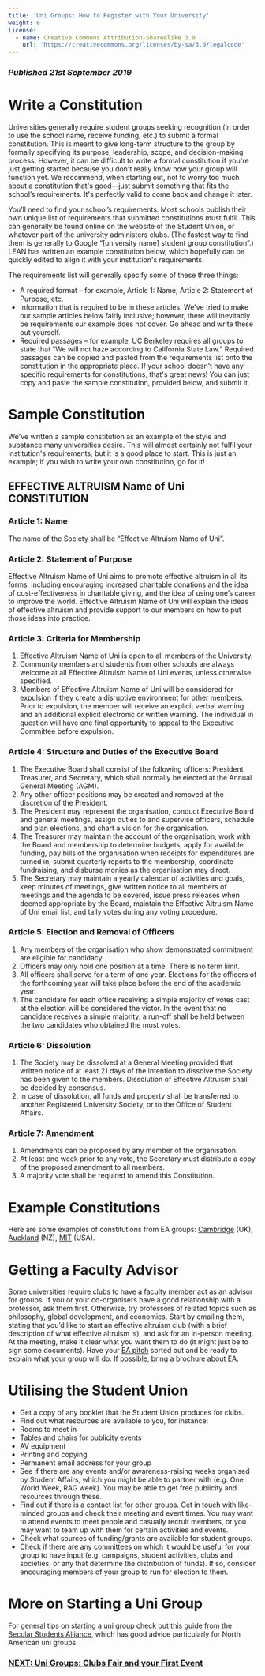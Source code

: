 ```yaml
---
title: 'Uni Groups: How to Register with Your University'
weight: 6
license:
  - name: Creative Commons Attribution-ShareAlike 3.0
    url: 'https://creativecommons.org/licenses/by-sa/3.0/legalcode'
---
```

### _Published 21st September 2019_
# Write a Constitution 
Universities generally require student groups seeking recognition (in order to use the school name, receive funding, etc.) to submit a formal constitution. This is meant to give long-term structure to the group by formally specifying its purpose, leadership, scope, and decision-making process. However, it can be difficult to write a formal constitution if you're just getting started because you don't really know how your group will function yet. We recommend, when starting out, not to worry too much about a constitution that's good—just submit something that fits the school’s requirements. It's perfectly valid to come back and change it later. 

You’ll need to find your school’s requirements. Most schools publish their own unique list of requirements that submitted constitutions must fulfil. This can generally be found online on the website of the Student Union, or whatever part of the university administers clubs. (The fastest way to find them is generally to Google “[university name] student group constitution”.) LEAN has written an example constitution below, which hopefully can be quickly edited to align it with your institution's requirements. 

The requirements list will generally specify some of these three things: 

* A required format – for example, Article 1: Name, Article 2: Statement of Purpose, etc. 
* Information that is required to be in these articles. We've tried to make our sample articles below fairly inclusive; however, there will inevitably be requirements our example does not cover. Go ahead and write these out yourself. 
* Required passages – for example, UC Berkeley requires all groups to state that “We will not haze according to California State Law.” Required passages can be copied and pasted from the requirements list onto the constitution in the appropriate place. 
If your school doesn't have any specific requirements for constitutions, that's great news! You can just copy and paste the sample constitution, provided below, and submit it. 

# Sample Constitution 

We've written a sample constitution as an example of the style and substance many universities desire. This will almost certainly not fulfil your institution's requirements; but it is a good place to start. This is just an example; if you wish to write your own constitution, go for it! 

## EFFECTIVE ALTRUISM Name of Uni CONSTITUTION 
### Article 1: Name 
The name of the Society shall be “Effective Altruism Name of Uni”. 
### Article 2: Statement of Purpose 
Effective Altruism Name of Uni aims to promote effective altruism in all its forms, including encouraging increased charitable donations and the idea of cost-effectiveness in charitable giving, and the idea of using one’s career to improve the world. Effective Altruism Name of Uni will explain the ideas of effective altruism and provide support to our members on how to put those ideas into practice. 
### Article 3: Criteria for Membership 

1. Effective Altruism Name of Uni is open to all members of the University. 
2. Community members and students from other schools are always welcome at all Effective Altruism Name of Uni events, unless otherwise specified. 
3. Members of Effective Altruism Name of Uni will be considered for expulsion if they create a disruptive environment for other members. Prior to expulsion, the member will receive an explicit verbal warning and an additional explicit electronic or written warning. The individual in question will have one final opportunity to appeal to the Executive Committee before expulsion. 

### Article 4: Structure and Duties of the Executive Board 

1. The Executive Board shall consist of the following officers: President, Treasurer, and Secretary, which shall normally be elected at the Annual General Meeting (AGM). 
2. Any other officer positions may be created and removed at the discretion of the President. 
3. The President may represent the organisation, conduct Executive Board and general meetings, assign duties to and supervise officers, schedule and plan elections, and chart a vision for the organisation. 
4. The Treasurer may maintain the account of the organisation, work with the Board and membership to determine budgets, apply for available funding, pay bills of the organisation when receipts for expenditures are turned in, submit quarterly reports to the membership, coordinate fundraising, and disburse monies as the organisation may direct. 
5. The Secretary may maintain a yearly calendar of activities and goals, keep minutes of meetings, give written notice to all members of meetings and the agenda to be covered, issue press releases when deemed appropriate by the Board, maintain the Effective Altruism Name of Uni email list, and tally votes during any voting procedure. 

### Article 5: Election and Removal of Officers 

1. Any members of the organisation who show demonstrated commitment are eligible for candidacy. 
2. Officers may only hold one position at a time. There is no term limit. 
3. All officers shall serve for a term of one year. Elections for the officers of the forthcoming year will take place before the end of the academic year. 
4. The candidate for each office receiving a simple majority of votes cast at the election will be considered the victor. In the event that no candidate receives a simple majority, a run-off shall be held between the two candidates who obtained the most votes. 

### Article 6: Dissolution 

1. The Society may be dissolved at a General Meeting provided that written notice of at least 21 days of the intention to dissolve the Society has been given to the members. Dissolution of Effective Altruism <Name of Uni> shall be decided by consensus. 
2. In case of dissolution, all funds and property shall be transferred to another Registered University Society, or to the Office of Student Affairs. 

### Article 7: Amendment 
1. Amendments can be proposed by any member of the organisation. 
2. At least one week prior to any vote, the Secretary must distribute a copy of the proposed amendment to all members. 
3. A majority vote shall be required to amend this Constitution. 

# Example Constitutions 

Here are some examples of constitutions from EA groups: <a target=”_blank” href=”https://docs.google.com/document/d/1NesOGsQ5YKElnud4mP2CFnydYkGwDMY4BL_ofTBInOo”>Cambridge</a> (UK), <a target=”_blank” href=”https://docs.google.com/document/d/1rUJ9zW-EDLlH5qwBpiELpIP1dymufVKKb4eNIvVQ7yQ”>Auckland</a> (NZ), <a target=”_blank” href=”https://docs.google.com/document/d/1ir4DMn4tmc2N_zJR3x5Ca_yiaveTycmKJqKrJaSo4iQ”>MIT</a> (USA). 

# Getting a Faculty Advisor 
Some universities require clubs to have a faculty member act as an advisor for groups. If you or your co-organisers have a good relationship with a professor, ask them first. Otherwise, try professors of related topics such as philosophy, global development, and economics. Start by emailing them, stating that you’d like to start an effective altruism club (with a brief description of what effective altruism is), and ask for an in-person meeting. At the meeting, make it clear what you want them to do (it might just be to sign some documents). Have your <a target=”_blank” href=”../learn/articles/what-to-say/”>EA pitch</a> sorted out and be ready to explain what your group will do. If possible, bring a <a target=”_blank” href=”/graphics/editable-graphics/#brochure”>brochure about EA</a>. 

# Utilising the Student Union 
* Get a copy of any booklet that the Student Union produces for clubs. 
* Find out what resources are available to you, for instance: 
* Rooms to meet in 
* Tables and chairs for publicity events 
* AV equipment 
* Printing and copying 
* Permanent email address for your group 
* See if there are any events and/or awareness-raising weeks organised by Student Affairs, which you might be able to partner with (e.g. One World Week, RAG week). You may be able to get free publicity and resources through these. 
* Find out if there is a contact list for other groups. Get in touch with like-minded groups and check their meeting and event times. You may want to attend events to meet people and casually recruit members, or you may want to team up with them for certain activities and events. 
* Check what sources of funding/grants are available for student groups. 
* Check if there are any committees on which it would be useful for your group to have input (e.g. campaigns, student activities, clubs and societies, or any that determine the distribution of funds). If so, consider encouraging members of your group to run for election to them. 

# More on Starting a Uni Group 
For general tips on starting a uni group check out this <a target=”_blank” href=”https://drive.google.com/file/d/0B2aM8a_Ho4-UeHRRcWVHeFVGVHM”>guide from the Secular Students Alliance</a>, which has good advice particularly for North American uni groups. 
### [NEXT: Uni Groups: Clubs Fair and your First Event](/start/first-event-uni) 


